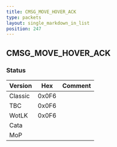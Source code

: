 ```yaml
---
title: CMSG_MOVE_HOVER_ACK
type: packets
layout: single_markdown_in_list
position: 247
---
```


## CMSG_MOVE_HOVER_ACK

### Status

Version    | Hex        | Comment
---------- | ---------- | ---------- 
Classic    | 0x0F6      |
TBC        | 0x0F6      |
WotLK      | 0x0F6      |
Cata       |            |
MoP        |            |
